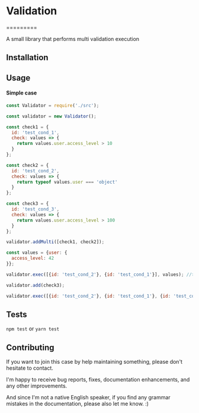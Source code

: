 # Validation
=========

A small library that performs multi validation execution

## Installation

## Usage
#### Simple case
```javascript
const Validator = require('./src');

const validator = new Validator();

const check1 = {
  id: 'test_cond_1',
  check: values => {
    return values.user.access_level > 10
  }
};

const check2 = {
  id: 'test_cond_2',
  check: values => {
    return typeof values.user === 'object'
  }
};

const check3 = {
  id: 'test_cond_3',
  check: values => {
    return values.user.access_level > 100
  }
};

validator.addMulti([check1, check2]);

const values = {user: {
  access_level: 42
}};

validator.exec([{id: 'test_cond_2'}, {id: 'test_cond_1'}], values); //true

validator.add(check3);

validator.exec([{id: 'test_cond_2'}, {id: 'test_cond_1'}, {id: 'test_cond_3'}], values); //false

```


## Tests

  `npm test`
  or
  `yarn test`

## Contributing

If you want to join this case by help maintaining something, please don't hesitate to contact.

I'm happy to receive bug reports, fixes, documentation enhancements, and any other improvements.

And since I'm not a native English speaker, if you find any grammar mistakes in the documentation, please also let me know. :)